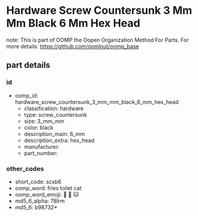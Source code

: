 # Hardware Screw Countersunk 3 Mm Mm Black 6 Mm Hex Head  

note: This is part of OOMP the Oopen Organization Method For Parts. For more details: https://github.com/oomlout/oomp_base

##  part details





### id
* oomp_id: hardware_screw_countersunk_3_mm_mm_black_6_mm_hex_head
  * classification: hardware
  * type: screw_countersunk
  * size: 3_mm_mm
  * color: black
  * description_main: 6_mm
  * description_extra: hex_head
  * manufacturer: 
  * part_number: 

### other_codes
* short_code: scsb6
* oomp_word: fries toilet cat
* oomp_word_emoji: :fries: :toilet: :cat:
* md5_6_alpha: 78lrm
* md5_6: b98732* 